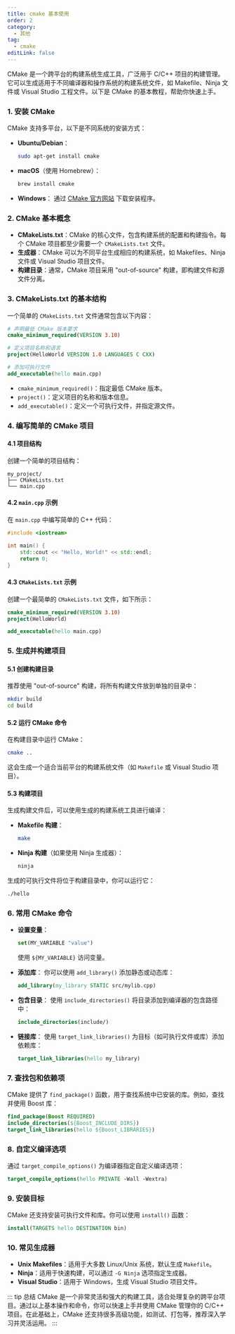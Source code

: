 ```yaml
---
title: cmake 基本使用
order: 2
category:
  - 其他
tag:
  - cmake
editLink: false
---
```


CMake 是一个跨平台的构建系统生成工具，广泛用于 C/C++ 项目的构建管理。它可以生成适用于不同编译器和操作系统的构建系统文件，如 Makefile、Ninja 文件或 Visual Studio 工程文件。以下是 CMake 的基本教程，帮助你快速上手。

### 1. **安装 CMake**
CMake 支持多平台，以下是不同系统的安装方式：
- **Ubuntu/Debian**：
  ```bash
  sudo apt-get install cmake
  ```
- **macOS**（使用 Homebrew）：
  ```bash
  brew install cmake
  ```
- **Windows**：
  通过 [CMake 官方网站](https://cmake.org/download/) 下载安装程序。

### 2. **CMake 基本概念**
- **CMakeLists.txt**：CMake 的核心文件，包含构建系统的配置和构建指令。每个 CMake 项目都至少需要一个 `CMakeLists.txt` 文件。
- **生成器**：CMake 可以为不同平台生成相应的构建系统，如 Makefiles、Ninja 文件或 Visual Studio 项目文件。
- **构建目录**：通常，CMake 项目采用 "out-of-source" 构建，即构建文件和源文件分离。

### 3. **CMakeLists.txt 的基本结构**
一个简单的 `CMakeLists.txt` 文件通常包含以下内容：

```cmake
# 声明最低 CMake 版本要求
cmake_minimum_required(VERSION 3.10)

# 定义项目名称和语言
project(HelloWorld VERSION 1.0 LANGUAGES C CXX)

# 添加可执行文件
add_executable(hello main.cpp)
```

- `cmake_minimum_required()`：指定最低 CMake 版本。
- `project()`：定义项目的名称和版本信息。
- `add_executable()`：定义一个可执行文件，并指定源文件。

### 4. **编写简单的 CMake 项目**
#### 4.1 项目结构
创建一个简单的项目结构：

```plaintext
my_project/
├── CMakeLists.txt
└── main.cpp
```

#### 4.2 `main.cpp` 示例
在 `main.cpp` 中编写简单的 C++ 代码：

```cpp
#include <iostream>

int main() {
    std::cout << "Hello, World!" << std::endl;
    return 0;
}
```

#### 4.3 `CMakeLists.txt` 示例
创建一个最简单的 `CMakeLists.txt` 文件，如下所示：

```cmake
cmake_minimum_required(VERSION 3.10)
project(HelloWorld)

add_executable(hello main.cpp)
```

### 5. **生成并构建项目**
#### 5.1 创建构建目录
推荐使用 "out-of-source" 构建，将所有构建文件放到单独的目录中：

```bash
mkdir build
cd build
```

#### 5.2 运行 CMake 命令
在构建目录中运行 CMake：

```bash
cmake ..
```

这会生成一个适合当前平台的构建系统文件（如 `Makefile` 或 Visual Studio 项目）。

#### 5.3 构建项目
生成构建文件后，可以使用生成的构建系统工具进行编译：

- **Makefile 构建**：
  ```bash
  make
  ```

- **Ninja 构建**（如果使用 Ninja 生成器）：
  ```bash
  ninja
  ```

生成的可执行文件将位于构建目录中，你可以运行它：

```bash
./hello
```

### 6. **常用 CMake 命令**
- **设置变量**：
  ```cmake
  set(MY_VARIABLE "value")
  ```
  使用 `${MY_VARIABLE}` 访问变量。

- **添加库**：
  你可以使用 `add_library()` 添加静态或动态库：
  ```cmake
  add_library(my_library STATIC src/mylib.cpp)
  ```

- **包含目录**：
  使用 `include_directories()` 将目录添加到编译器的包含路径中：
  ```cmake
  include_directories(include/)
  ```

- **链接库**：
  使用 `target_link_libraries()` 为目标（如可执行文件或库）添加依赖库：
  ```cmake
  target_link_libraries(hello my_library)
  ```

### 7. **查找包和依赖项**
CMake 提供了 `find_package()` 函数，用于查找系统中已安装的库。例如，查找并使用 Boost 库：

```cmake
find_package(Boost REQUIRED)
include_directories(${Boost_INCLUDE_DIRS})
target_link_libraries(hello ${Boost_LIBRARIES})
```

### 8. **自定义编译选项**
通过 `target_compile_options()` 为编译器指定自定义编译选项：

```cmake
target_compile_options(hello PRIVATE -Wall -Wextra)
```

### 9. **安装目标**
CMake 还支持安装可执行文件和库。你可以使用 `install()` 函数：

```cmake
install(TARGETS hello DESTINATION bin)
```

### 10. **常见生成器**
- **Unix Makefiles**：适用于大多数 Linux/Unix 系统，默认生成 `Makefile`。
- **Ninja**：适用于快速构建，可以通过 `-G Ninja` 选项指定生成器。
- **Visual Studio**：适用于 Windows，生成 Visual Studio 项目文件。

::: tip  总结
CMake 是一个非常灵活和强大的构建工具，适合处理复杂的跨平台项目。通过以上基本操作和命令，你可以快速上手并使用 CMake 管理你的 C/C++ 项目。在此基础上，CMake 还支持很多高级功能，如测试、打包等，推荐深入学习并灵活运用。
:::